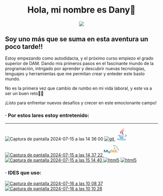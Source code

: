 <p align="cener" width="350">      
<h1 align="center" > Hola, mi nombre es Dany👋 </h1>
</p>

<p align="center" width="200">
<img align="center" width="200" src="https://github.com/user-attachments/assets/f8e77a27-f772-40ae-856c-c5faa7d87fda">
</p>

<p align="center">
<h2>Soy uno más que se suma en esta aventura un poco tarde!! </h2> 

Estoy empezando como autodidacta, y el próximo curso empiezo el grado superior de DAM. Dando mis primeros pasos en el fascinante mundo de la programación, intrigado por aprender y descubrir nuevas tecnologías, lenguajes y herramientas que me permitan crear y enteder este basto mundo.

No es la primera vez que cambio de rumbo en mi vida laboral, y este va a ser un buen reto💪🏻

¡Listo para enfrentar nuevos desafíos y crecer en este emocionante campo!


### · Por estos lares estoy entretenido:  

***************************************************************************************************************

<!-- GitHub no url -->
<img tittle="Hola GitHub!" width="50" alt="Captura de pantalla 2024-07-15 a las 14 36 00" src="https://github.com/user-attachments/assets/000594ac-deca-46ec-9048-f0ecf449f792"> 
<!-- GIT -->
<a target="_blank" href="https://git-scm.com/" style="display: inline-block;"><img src="https://www.vectorlogo.zone/logos/git-scm/git-scm-icon.svg" alt="git" width="42" height="42" />
<a href="https://www.vectorlogo.zone/logos/git-scm/git-scm-icon.svg" img src="https://www.vectorlogo.zone/logos/git-scm/git-scm-icon.svg" alt="git" width="42" height="42" />
</a>
<!--JAVA-->
<a target="_blank" href="https://www.java.com/es/" style="display: inline-block;"><img src="https://raw.githubusercontent.com/devicons/devicon/master/icons/java/java-original.svg" alt="java" width="42" height="42" />
</a>
<!-- CodeGym -->
<a href="https://codegym.cc/es/quests">
<img tittle="Hola CodeGym!" width="100" alt="Captura de pantalla 2024-07-15 a las 14 37 22" src="https://github.com/user-attachments/assets/3d6e6b6a-270a-4134-8d6c-3b4f108bba33" /> 
</a>
 <!-- MySql --> 
<a target="_blank" href="https://www.mysql.com/" style="display: inline-block;"><img src="https://raw.githubusercontent.com/devicons/devicon/master/icons/mysql/mysql-original-wordmark.svg" alt="mysql" width="50" />
</a>
<!-- LINUX UBUNTU -->
<a href="https://ubuntu.com">
<img tittle="Hola Linux!" width="90" alt="Captura de pantalla 2024-07-15 a las 15 14 40" src="https://github.com/user-attachments/assets/9033e255-05c3-44ef-964e-1676f7e1e711"> 
<!-- HTML5 -->
<a target="_blank" href="https://lenguajehtml.com/html/" style="display: inline-block;"><img src="https://github.com/user-attachments/assets/81b884f0-8885-4b1e-beaa-c0832f58c89e" alt="html5" width="50" />
</a>
<!-- CSS -->
<a target="_blank" href="https://developer.mozilla.org/es/docs/Web/CSS" style="display: inline-block;"><img src="https://github.com/user-attachments/assets/1afda45d-1d5c-46a4-9225-8b04e5d39f48" alt="html5" width="50" />
</a>




### · IDES que uso:  

<!-- VsCode -->
<a href="https://code.visualstudio.com">
<img tittle="Visual Studio Code" width="50" alt="Captura de pantalla 2024-07-16 a las 10 08 37" src="https://github.com/user-attachments/assets/659a6425-f2ff-473d-ae9b-84d9a90808d1">
</a>

<!-- IntelliJ IDEA -->
<a href="https://www.jetbrains.com/idea/">
<img tittle="IntelliJ IDEA" width="50" alt="Captura de pantalla 2024-07-16 a las 10 10 28" src="https://github.com/user-attachments/assets/3ec2b313-542d-436b-85e1-3af8ba160a57">















